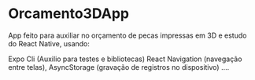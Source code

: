 # Orcamento3DApp

App feito para auxiliar no orçamento de pecas impressas em 3D e estudo do React Native, usando:

Expo Cli (Auxilio para testes e bibliotecas)
React Navigation (navegação entre telas),
AsyncStorage (gravação de registros no dispositivo) ....
